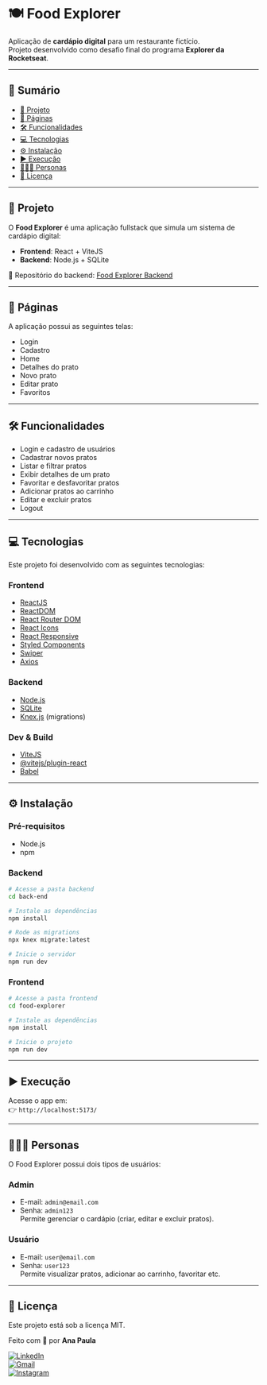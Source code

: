 
# 🍽️ Food Explorer

Aplicação de **cardápio digital** para um restaurante fictício.  
Projeto desenvolvido como desafio final do programa **Explorer da Rocketseat**.

---

## 📑 Sumário
- [📁 Projeto](#-projeto)  
- [📃 Páginas](#-páginas)  
- [🛠️ Funcionalidades](#-funcionalidades)  
- [💻 Tecnologias](#-tecnologias)  
- [⚙️ Instalação](#-instalação)  
- [▶️ Execução](#️-execução)  
- [👩🏾‍💻 Personas](#-personas)  
- [📝 Licença](#-licença)  

---

## 📁 Projeto
O **Food Explorer** é uma aplicação fullstack que simula um sistema de cardápio digital:  
- **Frontend**: React + ViteJS  
- **Backend**: Node.js + SQLite  

🔗 Repositório do backend: [Food Explorer Backend](https://github.com/madalena-rocha/food-explorer-backend)

---

## 📃 Páginas
A aplicação possui as seguintes telas:
- Login  
- Cadastro  
- Home  
- Detalhes do prato  
- Novo prato  
- Editar prato  
- Favoritos  

---

## 🛠️ Funcionalidades
- Login e cadastro de usuários  
- Cadastrar novos pratos  
- Listar e filtrar pratos  
- Exibir detalhes de um prato  
- Favoritar e desfavoritar pratos  
- Adicionar pratos ao carrinho  
- Editar e excluir pratos  
- Logout  

---

## 💻 Tecnologias
Este projeto foi desenvolvido com as seguintes tecnologias:

### **Frontend**
- [ReactJS](https://react.dev/)  
- [ReactDOM](https://react.dev/)  
- [React Router DOM](https://reactrouter.com/)  
- [React Icons](https://react-icons.github.io/react-icons/)  
- [React Responsive](https://github.com/contra/react-responsive)  
- [Styled Components](https://styled-components.com/)  
- [Swiper](https://swiperjs.com/)  
- [Axios](https://axios-http.com/)  

### **Backend**
- [Node.js](https://nodejs.org/)  
- [SQLite](https://www.sqlite.org/index.html)  
- [Knex.js](https://knexjs.org/) (migrations)  

### **Dev & Build**
- [ViteJS](https://vitejs.dev/)  
- [@vitejs/plugin-react](https://github.com/vitejs/vite-plugin-react)  
- [Babel](https://babeljs.io/)  

---

## ⚙️ Instalação

### Pré-requisitos
- Node.js  
- npm  

### Backend
```bash
# Acesse a pasta backend
cd back-end

# Instale as dependências
npm install

# Rode as migrations
npx knex migrate:latest

# Inicie o servidor
npm run dev
```

### Frontend
```bash
# Acesse a pasta frontend
cd food-explorer

# Instale as dependências
npm install

# Inicie o projeto
npm run dev
```

---

## ▶️ Execução
Acesse o app em:  
👉 `http://localhost:5173/`

---

## 👩🏾‍💻 Personas
O Food Explorer possui dois tipos de usuários:

### **Admin**
- E-mail: `admin@email.com`  
- Senha: `admin123`  
Permite gerenciar o cardápio (criar, editar e excluir pratos).  

### **Usuário**
- E-mail: `user@email.com`  
- Senha: `user123`  
Permite visualizar pratos, adicionar ao carrinho, favoritar etc.  

---

## 📝 Licença
Este projeto está sob a licença MIT.  

Feito com 💜 por **Ana Paula**  

[![LinkedIn](https://img.shields.io/badge/-LinkedIn-%230077B5?style=for-the-badge&logo=linkedin&logoColor=white)](https://www.linkedin.com/in/ana-nascimento1224/)  
[![Gmail](https://img.shields.io/badge/-Gmail-%23333?style=for-the-badge&logo=gmail&logoColor=white)](mailto:anapaula.nas0t@gmail.com)  
[![Instagram](https://img.shields.io/badge/-Instagram-%23E4405F?style=for-the-badge&logo=instagram&logoColor=white)](https://www.instagram.com/paulla_nunesn)  

